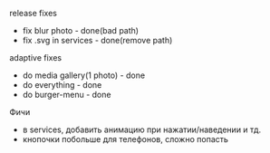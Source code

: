 release fixes
- fix blur photo - done(bad path)
- fix .svg in services - done(remove path)

adaptive fixes
- do media gallery(1 photo) - done
- do everything - done
- do burger-menu - done

Фичи
- в services, добавить анимацию при нажатии/наведении и тд.
- кнопочки побольше для телефонов, сложно попасть
